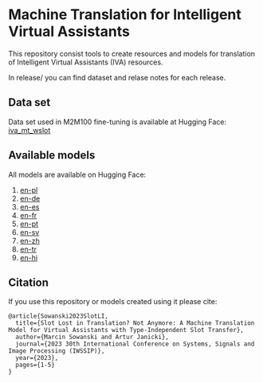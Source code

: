 # Machine Translation for Intelligent Virtual Assistants

This repository consist tools to create resources and models for translation of Intelligent Virtual Assistants (IVA) resources.

In release/ you can find dataset and relase notes for each release.

## Data set

Data set used in M2M100 fine-tuning is available at Hugging Face: [iva_mt_wslot](https://huggingface.co/datasets/cartesinus/iva_mt_wslot)

## Available models

All models are available on Hugging Face:
1. [en-pl](https://huggingface.co/cartesinus/iva_mt_wslot-m2m100_418M-en-pl)
2. [en-de](https://huggingface.co/cartesinus/iva_mt_wslot-m2m100_418M-en-de)
3. [en-es](https://huggingface.co/cartesinus/iva_mt_wslot-m2m100_418M-en-es)
4. [en-fr](https://huggingface.co/cartesinus/iva_mt_wslot-m2m100_418M-en-fr)
5. [en-pt](https://huggingface.co/cartesinus/iva_mt_wslot-m2m100_418M-en-pt)
6. [en-sv](https://huggingface.co/cartesinus/iva_mt_wslot-m2m100_418M-en-sv)
7. [en-zh](https://huggingface.co/cartesinus/iva_mt_wslot-m2m100_418M-en-zh)
8. [en-tr](https://huggingface.co/cartesinus/iva_mt_wslot-m2m100_418M-en-tr)
9. [en-hi](https://huggingface.co/cartesinus/iva_mt_wslot-m2m100_418M-en-hi)

## Citation

If you use this repository or models created using it please cite:
```
@article{Sowanski2023SlotLI,
  title={Slot Lost in Translation? Not Anymore: A Machine Translation Model for Virtual Assistants with Type-Independent Slot Transfer},
  author={Marcin Sowanski and Artur Janicki},
  journal={2023 30th International Conference on Systems, Signals and Image Processing (IWSSIP)},
  year={2023},
  pages={1-5}
}
```
